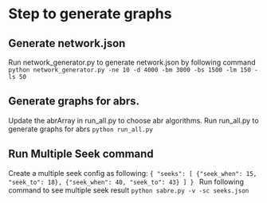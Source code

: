 # Step to generate graphs
## Generate network.json
Run network_generator.py to generate network.json by following command
`python network_generator.py -ne 10 -d 4000 -bm 3000 -bs 1500 -lm 150 -ls 50`
## Generate graphs for abrs.
Update the abrArray in run_all.py to choose abr algorithms.
Run run_all.py to generate graphs for abrs
`python run_all.py`
## Run Multiple Seek command
Create a multiple seek config as following:
`{
  "seeks": [
    {"seek_when": 15, "seek_to": 18},
    {"seek_when": 40, "seek_to": 43}
  ]
}
`
Run following command to see multiple seek result
`python sabre.py -v -sc seeks.json`